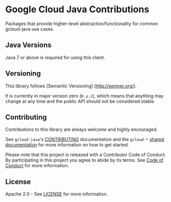 Google Cloud Java Contributions
===============================

Packages that provide higher-level abstraction/functionality for common gcloud-java use cases.

[//]: # (commented out because there isn't any code yet, so this won't work)
[//]: #
[//]: # (Quickstart)
[//]: # (----------)
[//]: # (If you are using Maven, add this to your pom.xml file)
[//]: # (```xml)
[//]: # (<dependency>)
[//]: # (  <groupId>com.google.gcloud</groupId>)
[//]: # (  <artifactId>gcloud-java-contrib</artifactId>)
[//]: # (  <version>0.1.3</version>)
[//]: # (</dependency>)
[//]: # (```)
[//]: # (If you are using Gradle, add this to your dependencies)
[//]: # (```Groovy)
[//]: # (compile 'com.google.gcloud:gcloud-java-contrib:0.1.3')
[//]: # (```)
[//]: # (If you are using SBT, add this to your dependencies)
[//]: # (```Scala)
[//]: # (libraryDependencies += "com.google.gcloud" % "gcloud-java-contrib" % "0.1.3")
[//]: # (```)


Java Versions
-------------

Java 7 or above is required for using this client.

Versioning
----------

This library follows [Semantic Versioning] (http://semver.org/).

It is currently in major version zero (``0.y.z``), which means that anything
may change at any time and the public API should not be considered
stable.

Contributing
------------

Contributions to this library are always welcome and highly encouraged.

See `gcloud-java`'s [CONTRIBUTING] documentation and the `gcloud-*` [shared documentation](https://github.com/GoogleCloudPlatform/gcloud-common/blob/master/contributing/readme.md#how-to-contribute-to-gcloud) for more information on how to get started.

Please note that this project is released with a Contributor Code of Conduct. By participating in this project you agree to abide by its terms. See [Code of Conduct][code-of-conduct] for more information.

License
-------

Apache 2.0 - See [LICENSE] for more information.


[CONTRIBUTING]:https://github.com/GoogleCloudPlatform/gcloud-java/blob/master/CONTRIBUTING.md
[code-of-conduct]:https://github.com/GoogleCloudPlatform/gcloud-java/blob/master/CODE_OF_CONDUCT.md#contributor-code-of-conduct
[LICENSE]: https://github.com/GoogleCloudPlatform/gcloud-java/blob/master/LICENSE
[cloud-platform]: https://cloud.google.com/
[developers-console]:https://console.developers.google.com/
